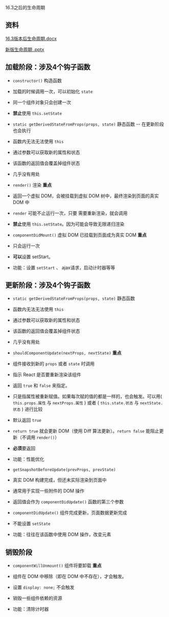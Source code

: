 16.3之后的生命周期

## 资料

[16.3版本后生命周期.docx](file/16.3版本后生命周期_NqLCwyJm5u.docx)

[新版生命周期 .pptx](<file/新版生命周期 _RyVcNp48U9.pptx>)

## 加载阶段：涉及4个钩子函数

  - `constructor()` 构造函数

  - 加载的时候调用一次，可以初始化 `state`

  - 同一个组件对象只会创建一次

  - **禁止**使用 `this.setState`

  - `static getDerivedStateFromProps(props, state)` 静态函数 -- 在更新阶段也会执行

  - 函数内无法无法使用 `this`

  - 通过参数可以获取新的属性和状态

  - 该函数的返回值会覆盖掉组件状态

  - 几乎没有用处

  - `render()` 渲染 **重点**

  - 返回一个虚拟 DOM，会被挂载到虚拟 DOM 树中，最终渲染到页面的真实 DOM 中

  - `render` 可能不止运行一次，只要 需要重新渲染，就会调用

  - **禁止**使用 `this.setState`。因为可能会导致无限递归渲染

  - `componentDidMount()` 虚拟 DOM 已挂载到页面成为真实 DOM **重点**

  - 只会运行一次

  - **可以**设置 setStart。

  - 功能：设置 `setStart` 、 ajax请求，启动计时器等等

## 更新阶段：涉及4个钩子函数

  - `static getDerivedStateFromProps(props, state)` 静态函数

  - 函数内无法无法使用 `this`

  - 通过参数可以获取新的属性和状态

  - 该函数的返回值会覆盖掉组件状态

  - 几乎没有用处

  - `shouldComponentUpdate(nextProps, nextState)` **重点**

  - 组件接收到新的 `props` 或者 `state` 时调用

  - 指示 React 是否要重新渲染该组件

  - 返回 `true` 和 `false` 来指定。

  - 只是指属性被重新赋值。如果每次赋的值的都是一样的，也会触发。可以用( `this.props.属性` 与 `nextProps.属性` ) 或者 ( `this.state.状态` 与 `nextState.状态` ) 进行比较

  - 默认返回 `true`

  - `return true` 就会更新 DOM（使用 Diff 算法更新）。`return false` 能阻止更新（不调用 `render()`）

  - **必须**要返回

  - 功能：性能优化

  - `getSnapshotBeforeUpdate(prevProps, prevState)`

  - 真实 DOM 构建完成，但还未实际渲染到页面中

  - 通常用于实现一些附件的 DOM 操作

  - 返回值会作为 `componentDidUpdate()` 函数的第三个参数

  - `componentDidUpdate()` 组件完成更新，页面数据更新完成

  - 不能设置 `setState`

  - 功能：往往在该函数中使用 DOM 操作，改变元素

## 销毁阶段

  - `componentWillUnmount()` 组件将要卸载 **重点**

  - 组件在 DOM 中移除（即在 DOM 中不存在），才会触发。

  - 设置 `display: none;` 不会触发

  - 销毁一些组件依赖的资源

  - 功能：清除计时器
